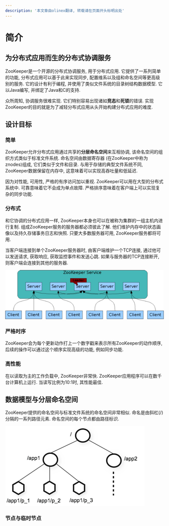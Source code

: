 ```yaml
---
description: '本文章由olinex翻译, 转载请在页面开头标明出处'
---
```


# 简介

## 为分布式应用而生的分布式协调服务

ZooKeeper是一个开源的分布式协调服务, 用于分布式应用. 它提供了一系列简单的功能, 分布式应用可以基于此来实现同步, 配置维系以及组和命名空间等更高级别的服务. 它的设计有利于编程, 并使用了类似文件系统的目录树结构数据模型. 它以Java编写, 并绑定了Java和C的支持.

众所周知, 协调服务很难实现. 它们特别容易出现诸如**竞态**和**死锁**的错误. 实现ZooKeeper的目的就是为了减轻分布式应用从头开始构建分布式应用的难度.

## 设计目标

### 简单

ZooKeeper允许分布式应用通过共享的**分层命名空间**来互相协调, 该命名空间的组织方式类似于标准文件系统. 命名空间由数据寄存器 \(在ZooKeeper中称为znodes\)组成, 它们类似于文件和目录. 与用于存储的典型文件系统不同, ZooKeeper数据保留在内存中, 这意味着可以实现高吞吐量和低延迟.

因为对性能, 可用性, 严格的有序访问加以重视. ZooKeeper可以用在大型的分布式系统中. 可靠意味着它不会成为单点故障. 严格排序意味着在客户端上可以实现复杂的同步功能.

### 分布式

和它协调的分布式应用一样, ZooKeeper本身也可以在被称为集群的一组主机内进行复制. 组成ZooKeeper服务的服务器都必须彼此了解. 他们维护内存中的状态画像以及持久存储事务日志和快照. 只要大多数服务器可用, ZooKeeper服务都将可用.

当客户端连接到单个ZooKeeper服务器时, 由客户端维护一个TCP连接, 通过他可以发送请求, 获取响应, 获取监控事件和发送心跳. 如果与服务器的TCP连接断开, 则客户端会连接到其他的服务器.

![&#x6765;&#x6E90;&#x4E8E;&#x5B98;&#x65B9;&#x6587;&#x6863;\(http://zookeeper.apache.org/doc/r3.5.6/zookeeperOver.html\)](../.gitbook/assets/zkservice.jpg)

### 严格时序

ZooKeeper会为每个更新动作打上一个数字戳来表示所有ZooKeeper的动作顺序, 后续的操作可以通过这个顺序实现高级的功能, 例如同步功能.

### 高性能

在以读取为主的工作负载中, ZooKeeper非常快. ZooKeeper应用程序可以在数千台计算机上运行. 当读写比例为10:1时, 其性能最佳.

## 数据模型与分层命名空间

ZooKeeper提供的命名空间与标准文件系统的命名空间非常相似. 命名是由斜杠\(/\)分隔的一系列路径元素. 命名空间的每个节点都由路径标识.

![&#x6765;&#x6E90;&#x4E8E;&#x5B98;&#x7F51;&#x6587;&#x6863;\(http://zookeeper.apache.org/doc/r3.5.6/zookeeperOver.html\)](../.gitbook/assets/zknamespace.jpg)

### 节点与临时节点



